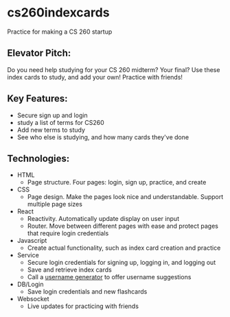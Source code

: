 # cs260indexcards
Practice for making a CS 260 startup

## Elevator Pitch:
Do you need help studying for your CS 260 midterm? Your final? Use these index cards to study, and add your own! Practice with friends!

## Key Features:
- Secure sign up and login
- study a list of terms for CS260
- Add new terms to study
- See who else is studying, and how many cards they've done

## Technologies:
- HTML
    - Page structure. Four pages: login, sign up, practice, and create
- CSS
    - Page design. Make the pages look nice and understandable. Support multiple page sizes
- React
    - Reactivity. Automatically update display on user input
    - Router. Move between different pages with ease and protect pages that require login credentials
- Javascript
    - Create actual functionality, such as index card creation and practice
- Service
    - Secure login credentials for signing up, logging in, and logging out
    - Save and retrieve index cards
    - Call a [username generator](https://apiverve.com/marketplace/usernamegenerator) to offer username suggestions
- DB/Login
    - Save login credentials and new flashcards
- Websocket
    - Live updates for practicing with friends